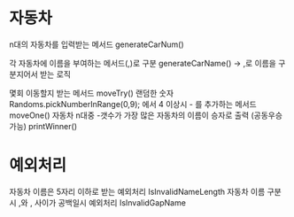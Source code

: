 # 자동차
n대의 자동차를 입력받는 메서드 generateCarNum()

각 자동차에 이름을 부여하는 메서드(,)로 구분 generateCarName()
-> ,로 이름을 구분지어서 받는 로직

몇회 이동할지 받는 메서드 moveTry()
랜덤한 숫자 Randoms.pickNumberInRange(0,9); 에서 4 이상시 - 를 추가하는 메서드 moveOne()
자동차 n대중 -갯수가 가장 많은 자동차의 이름이 승자로 출력 (공동우승 가능) printWinner()


# 예외처리
자동차 이름은 5자리 이하로 받는 예외처리 IsInvalidNameLength
자동차 이름 구분시 ,와 , 사이가 공백일시 예외처리 IsInvalidGapName

